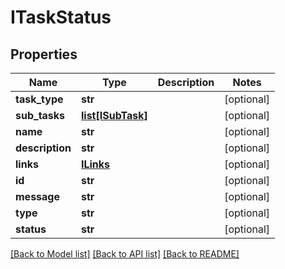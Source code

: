 # ITaskStatus

## Properties
Name | Type | Description | Notes
------------ | ------------- | ------------- | -------------
**task_type** | **str** |  | [optional] 
**sub_tasks** | [**list[ISubTask]**](ISubTask.md) |  | [optional] 
**name** | **str** |  | [optional] 
**description** | **str** |  | [optional] 
**links** | [**ILinks**](ILinks.md) |  | [optional] 
**id** | **str** |  | [optional] 
**message** | **str** |  | [optional] 
**type** | **str** |  | [optional] 
**status** | **str** |  | [optional] 

[[Back to Model list]](../README.md#documentation-for-models) [[Back to API list]](../README.md#documentation-for-api-endpoints) [[Back to README]](../README.md)


